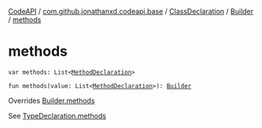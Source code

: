 [CodeAPI](../../../index.md) / [com.github.jonathanxd.codeapi.base](../../index.md) / [ClassDeclaration](../index.md) / [Builder](index.md) / [methods](.)

# methods

`var methods: List<`[`MethodDeclaration`](../../-method-declaration/index.md)`>`

`fun methods(value: List<`[`MethodDeclaration`](../../-method-declaration/index.md)`>): `[`Builder`](index.md)

Overrides [Builder.methods](../../-elements-holder/-builder/methods.md)

See [TypeDeclaration.methods](../../-elements-holder/methods.md)

